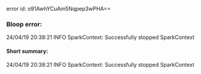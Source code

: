 error id: o91AwhYCuAm5Nqpep3wPHA==
### Bloop error:

24/04/19 20:38:21 INFO SparkContext: Successfully stopped SparkContext
#### Short summary: 

24/04/19 20:38:21 INFO SparkContext: Successfully stopped SparkContext